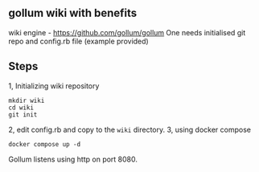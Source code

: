 ## gollum wiki with benefits

wiki engine - https://github.com/gollum/gollum
Оne needs initialised git repo and config.rb file (example provided)

## Steps
1,  Initializing wiki repository
```
mkdir wiki
cd wiki
git init
```
2, edit config.rb and copy to the `wiki` directory.
3, using docker compose
```
docker compose up -d
```

Gollum listens using http on port 8080.

